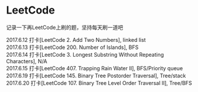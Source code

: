 # LeetCode
记录一下再LeetCode上刷的题，坚持每天刷一道吧

2017.6.12 打卡[LeetCode 2. Add Two Numbers], linked list<br>
2017.6.13 打卡[LeetCode 200. Number of Islands], BFS<br>
2017.6.14 打卡[LeetCode 3. Longest Substring Without Repeating Characters], N/A<br>
2017.6.15 打卡[LeetCode 407. Trapping Rain Water II], BFS/Priority queue<br>
2017.6.19 打卡[LeetCode 145. Binary Tree Postorder Traversal], Tree/stack<br>
2017.6.20 打卡[LeetCode 107. Binary Tree Level Order Traversal II], Tree/BFS<br>
